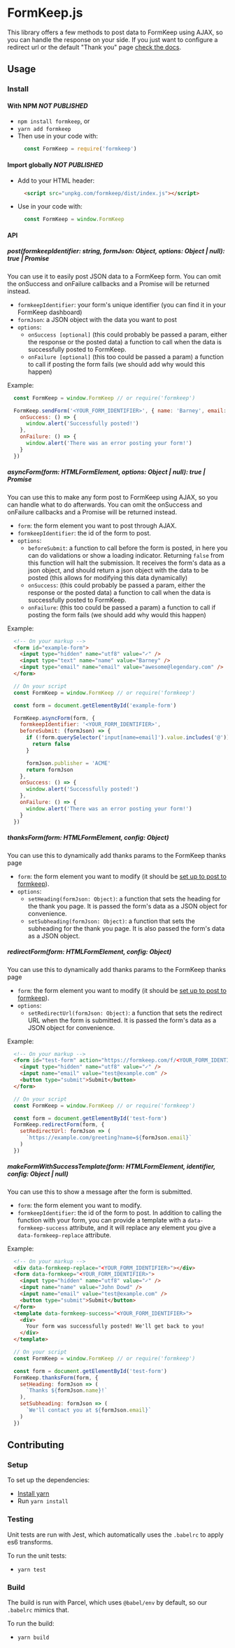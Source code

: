 # FormKeep.js

This library offers a few methods to post data to FormKeep using AJAX, so you can handle the response on your side. If you just want to configure a redirect url or the default "Thank you" page [check the docs](link/to/docs/page/on/params).

## Usage

### Install

#### With NPM *NOT PUBLISHED*
- `npm install formkeep`, or
- `yarn add formkeep`
- Then use in your code with:
  ```javascript
    const FormKeep = require('formkeep')
  ```

#### Import globally *NOT PUBLISHED*
- Add to your HTML header:
  ```html
    <script src="unpkg.com/formkeep/dist/index.js"></script>
  ```
- Use in your code with:
  ```javascript
    const FormKeep = window.FormKeep
  ```

#### API

##### post(formkeepIdentifier: string, formJson: Object, options: Object | null): true | Promise
You can use it to easily post JSON data to a FormKeep form. You can omit the onSuccess and onFailure callbacks and a Promise will be returned instead.
- `formkeepIdentifier`: your form's unique identifier (you can find it in your FormKeep dashboard)
- `formJson`: a JSON object with the data you want to post
- `options`:
  - `onSuccess [optional]` (this could probably be passed a param, either the response or the posted data) a function to call when the data is successfully posted to FormKeep.
  - `onFailure [optional]` (this too could be passed a param) a function to call if posting the form fails (we should add why would this happen)

Example:
```javascript
  const FormKeep = window.FormKeep // or require('formkeep')

  FormKeep.sendForm('<YOUR_FORM_IDENTIFIER>', { name: 'Barney', email: 'awesome@legendary.com' }, {
    onSuccess: () => {
      window.alert('Successfully posted!')
    },
    onFailure: () => {
      window.alert('There was an error posting your form!')
    }
  })
```

##### asyncForm(form: HTMLFormElement, options: Object | null): true | Promise
You can use this to make any form post to FormKeep using AJAX, so you can handle what to do afterwards. You can omit the onSuccess and onFailure callbacks and a Promise will be returned instead.
- `form`: the form element you want to post through AJAX.
- `formkeepIdentifier`: the id of the form to post.
- `options`:
  - `beforeSubmit`: a function to call before the form is posted, in here you can do validations or show a loading indicator. Returning `false` from this function will halt the submission. It receives the form's data as a json object, and should return a json object with the data to be posted (this allows for modifying this data dynamically)
  - `onSuccess`: (this could probably be passed a param, either the response or the posted data) a function to call when the data is successfully posted to FormKeep.
  - `onFailure`: (this too could be passed a param) a function to call if posting the form fails (we should add why would this happen)

Example:
```html
  <!-- On your markup -->
  <form id="example-form">
    <input type="hidden" name="utf8" value="✓" />
    <input type="text" name="name" value="Barney" />
    <input type="email" name="email" value="awesome@legendary.com" />
  </form>
```

```javascript
  // On your script
  const FormKeep = window.FormKeep // or require('formkeep')

  const form = document.getElementById('example-form')

  FormKeep.asyncForm(form, {
    formkeepIdentifier: '<YOUR_FORM_IDENTIFIER>',
    beforeSubmit: (formJson) => {
      if (!form.querySelector('input[name=email]').value.includes('@')) {
        return false
      }

      formJson.publisher = 'ACME'
      return formJson
    },
    onSuccess: () => {
      window.alert('Successfully posted!')
    },
    onFailure: () => {
      window.alert('There was an error posting your form!')
    }
  })
```

##### thanksForm(form: HTMLFormElement, config: Object)
You can use this to dynamically add thanks params to the FormKeep thanks page
- `form`: the form element you want to modify (it should be [set up to post to formkeep](linktodocs)).
- `options`:
  - `setHeading(formJson: Object)`: a function that sets the heading for the thank you page. It is passed the form's data as a JSON object for convenience.
  - `setSubheading(formJson: Object)`: a function that sets the subheading for the thank you page. It is also passed the form's data as a JSON object.

##### redirectForm(form: HTMLFormElement, config: Object)
You can use this to dynamically add thanks params to the FormKeep thanks page
- `form`: the form element you want to modify (it should be [set up to post to formkeep](linktodocs)).
- `options`:
  - `setRedirectUrl(formJson: Object)`: a function that sets the redirect URL when the form is submitted. It is passed the form's data as a JSON object for convenience.

Example:

```html
  <!-- On your markup -->
  <form id="test-form" action="https://formkeep.com/f/<YOUR_FORM_IDENTIFIER>" method="POST">
    <input type="hidden" name="utf8" value="✓" />
    <input name="email" value="test@example.com" />
    <button type="submit">Submit</button>
  </form>
```

```javascript
  // On your script
  const FormKeep = window.FormKeep // or require('formkeep')

  const form = document.getElementById('test-form')
  FormKeep.redirectForm(form, {
    setRedirectUrl: formJson => (
      `https://example.com/greeting?name=${formJson.email}`
    )
  })
```

##### makeFormWithSuccessTemplate(form: HTMLFormElement, identifier, config: Object | null)
You can use this to show a message after the form is submitted.
- `form`: the form element you want to modify.
- `formkeepIdentifier`: the id of the form to post.
In addition to calling the function with your form, you can provide a template with a `data-formkeep-success` attribute, and it will replace any element you give a `data-formkeep-replace` attribute.

Example:

```html
  <!-- On your markup -->
  <div data-formkeep-replace="<YOUR_FORM_IDENTIFIER>"></div>
  <form data-formkeep="<YOUR_FORM_IDENTIFIER>">
    <input type="hidden" name="utf8" value="✓" />
    <input name="name" value="John Dowd" />
    <input name="email" value="test@example.com" />
    <button type="submit">Submit</button>
  </form>
  <template data-formkeep-success="<YOUR_FORM_IDENTIFIER>">
    <div>
      Your form was successfully posted! We'll get back to you!
    </div>
  </template>
```

```javascript
  // On your script
  const FormKeep = window.FormKeep // or require('formkeep')

  const form = document.getElementById('test-form')
  FormKeep.thanksForm(form, {
    setHeading: formJson => (
      `Thanks ${formJson.name}!`
    ),
    setSubheading: formJson => (
      `We'll contact you at ${formJson.email}`
    )
  })
```

## Contributing

### Setup
To set up the dependencies:
  - [Install yarn](https://yarnpkg.com/lang/en/docs/install/#mac-stable)
  - Run `yarn install`

### Testing
Unit tests are run with Jest, which automatically uses the `.babelrc` to apply es6 transforms.

To run the unit tests:
  - `yarn test`

### Build
The build is run with Parcel, which uses `@babel/env` by default, so our `.babelrc` mimics that.

To run the build:
  - `yarn build`
